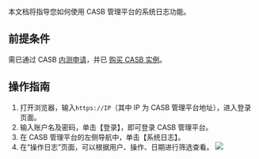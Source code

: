 本文档将指导您如何使用 CASB 管理平台的系统日志功能。
## 前提条件
需已通过 CASB [内测申请](https://cloud.tencent.com/apply/p/2vnlem5njlz)，并已 [购买 CASB 实例](https://cloud.tencent.com/document/product/1303/48148)。
## 操作指南
1. 打开浏览器，输入`https://IP`（其中 IP 为 CASB 管理平台地址），进入登录页面。
2. 输入账户名及密码，单击【登录】，即可登录 CASB 管理平台。
3. 在 CASB 管理平台的左侧导航中，单击【系统日志】。
4. 在“操作日志”页面，可以根据用户、操作、日期进行筛选查看。
![](https://main.qcloudimg.com/raw/b04406bf9e69872f12610a7f7ef684c9.png)
